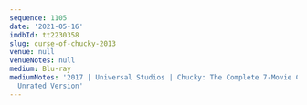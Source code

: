 ```yaml
---
sequence: 1105
date: '2021-05-16'
imdbId: tt2230358
slug: curse-of-chucky-2013
venue: null
venueNotes: null
medium: Blu-ray
mediumNotes: '2017 | Universal Studios | Chucky: The Complete 7-Movie Collection |
  Unrated Version'
---
```



